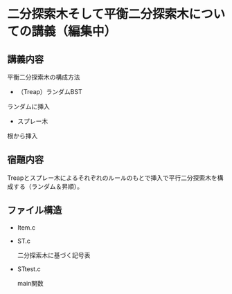 # 二分探索木そして平衡二分探索木についての講義（編集中）

## 講義内容

平衡二分探索木の構成方法

- （Treap）ランダムBST

ランダムに挿入

- スプレー木

根から挿入

## 宿題内容

Treapとスプレー木によるそれぞれのルールのもとで挿入で平行二分探索木を構成する（ランダム＆昇順）。

## ファイル構造

- Item.c

- ST.c

    二分探索木に基づく記号表

- STtest.c

    main関数